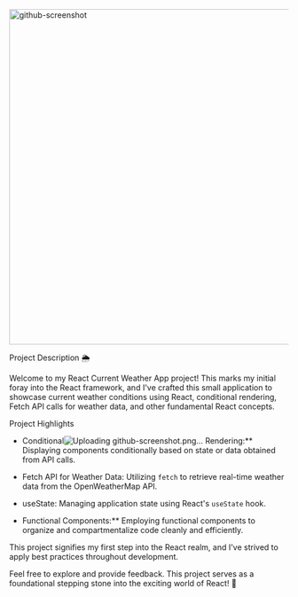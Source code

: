 <img width="605" alt="github-screenshot" src="https://github.com/matttre3/Cloud-Chaser-m3/assets/140153086/e0308864-4de7-493a-9807-b483db24b83b">

Project Description 🌦️

Welcome to my React Current Weather App project! This marks my initial foray into the React framework, and I've crafted this small application to showcase current weather conditions using React, conditional rendering, Fetch API calls for weather data, and other fundamental React concepts.

Project Highlights

- Conditional![Uploading github-screenshot.png…]()
 Rendering:** Displaying components conditionally based on state or data obtained from API calls.

- Fetch API for Weather Data: Utilizing `fetch` to retrieve real-time weather data from the OpenWeatherMap API.

- useState: Managing application state using React's `useState` hook.

- Functional Components:** Employing functional components to organize and compartmentalize code cleanly and efficiently.

This project signifies my first step into the React realm, and I've strived to apply best practices throughout development.

Feel free to explore and provide feedback. This project serves as a foundational stepping stone into the exciting world of React! 🚀
